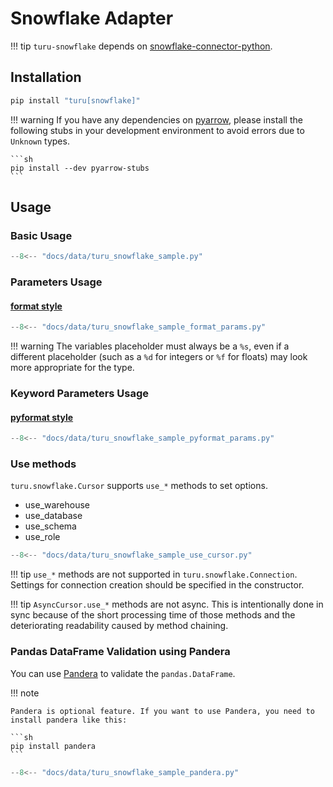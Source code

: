# Snowflake Adapter

!!! tip
    `turu-snowflake` depends on [snowflake-connector-python](https://pypi.org/project/snowflake-connector-python/).

## Installation

```bash
pip install "turu[snowflake]"
```

!!! warning
    If you have any dependencies on [pyarrow](https://arrow.apache.org/), please install the following stubs in your development environment to avoid errors due to `Unknown` types.

    ```sh
    pip install --dev pyarrow-stubs
    ```

## Usage
### Basic Usage

```python
--8<-- "docs/data/turu_snowflake_sample.py"
```

### Parameters Usage
#### [format style](https://peps.python.org/pep-0249/#paramstyle)

```python
--8<-- "docs/data/turu_snowflake_sample_format_params.py"
```

!!! warning
    The variables placeholder must always be a `%s`, even if a different placeholder (such as a `%d` for integers or `%f` for floats) may look more appropriate for the type.

<!-- #### [qmark style](https://peps.python.org/pep-0249/#paramstyle)

```python
--8<-- "docs/data/turu_snowflake_sample_qmark_params.py"
```

#### [numeric style](https://peps.python.org/pep-0249/#paramstyle)

```python
--8<-- "docs/data/turu_snowflake_sample_numeric_params.py"
```

!!! warning
    `qmark` and `numeric` styles have some points to note. Please refer to [the official document](https://docs.snowflake.com/en/developer-guide/python-connector/python-connector-example#qmark-or-numeric-binding) for details. -->

### Keyword Parameters Usage
#### [pyformat style](https://peps.python.org/pep-0249/#paramstyle)

```python
--8<-- "docs/data/turu_snowflake_sample_pyformat_params.py"
```

### Use methods

`turu.snowflake.Cursor` supports `use_*` methods to set options.

- use_warehouse
- use_database
- use_schema
- use_role


```python
--8<-- "docs/data/turu_snowflake_sample_use_cursor.py"
```

!!! tip
    `use_*` methods are not supported in `turu.snowflake.Connection`.
    Settings for connection creation should be specified in the constructor.

!!! tip
    `AsyncCursor.use_*` methods are not async.
    This is intentionally done in sync because of the short processing time of those methods and the deteriorating readability caused by method chaining.

### Pandas DataFrame Validation using Pandera
You can use [Pandera](https://pandera.readthedocs.io/en/stable/) to validate the `pandas.DataFrame`.

!!! note

    Pandera is optional feature. If you want to use Pandera, you need to install pandera like this:

    ```sh
    pip install pandera
    ```

```python
--8<-- "docs/data/turu_snowflake_sample_pandera.py"
```
